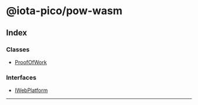 


#  @iota-pico/pow-wasm

## Index

### Classes

* [ProofOfWork](classes/proofofwork.md)


### Interfaces

* [IWebPlatform](interfaces/iwebplatform.md)



---
